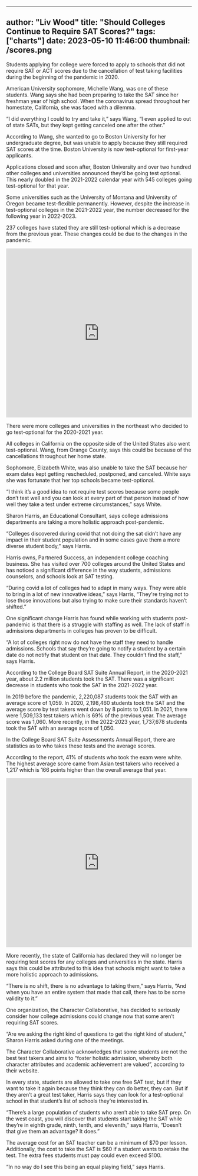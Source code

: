 
---
author: "Liv Wood"
title: "Should Colleges Continue to Require SAT Scores?"
tags: ["charts"]
date: 2023-05-10 11:46:00
thumbnail: /scores.png
---


Students applying for college were forced to apply to schools that did not require SAT or ACT scores due to the cancellation of test taking facilities during the beginning of the pandemic in 2020.

American University sophomore, Michelle Wang, was one of these students. Wang says she had been preparing to take the SAT since her freshman year of high school. When the coronavirus spread throughout her homestate, California, she was faced with a dilemma.

“I did everything I could to try and take it,” says Wang, “I even applied to out of state SATs, but they kept getting canceled one after the other.”

According to Wang, she wanted to go to Boston University for her undergraduate degree, but was unable to apply because they still required SAT scores at the time. Boston University is now test-optional for first-year applicants.

Applications closed and soon after, Boston University and over two hundred other colleges and universities announced they’d be going test optional. This nearly doubled in the 2021-2022 calendar year with 545 colleges going test-optional for that year. 

Some universities such as the University of Montana and University of Oregon became test-flexible permanently. However, despite the increase in test-optional colleges in the 2021-2022 year, the number decreased for the following year in 2022-2023. 

237 colleges have stated they are still test-optional which is a decrease from the previous year. These changes could be due to the changes in the pandemic.


<iframe title="Colleges Who became Test-Optional in 2020-2021" aria-label="Map" id="datawrapper-chart-qXOxG" src="https://datawrapper.dwcdn.net/qXOxG/1/" scrolling="no" frameborder="0" style="width: 0; min-width: 100% !important; border: none;" height="457" data-external="1"></iframe><script type="text/javascript">!function(){"use strict";window.addEventListener("message",(function(a){if(void 0!==a.data["datawrapper-height"]){var e=document.querySelectorAll("iframe");for(var t in a.data["datawrapper-height"])for(var r=0;r<e.length;r++)if(e[r].contentWindow===a.source){var i=a.data["datawrapper-height"][t]+"px";e[r].style.height=i}}}))}();
</script>

There were more colleges and universities in the northeast who decided to go test-optional for the 2020-2021 year. 

All colleges in California on the opposite side of the United States also went test-optional. Wang, from Orange County, says this could be because of the cancellations throughout her home state.
	
Sophomore, Elizabeth White, was also unable to take the SAT because her exam dates kept getting rescheduled, postponed, and canceled. White says she was fortunate that her top schools became test-optional.
	
“I think it’s a good idea to not require test scores because some people don’t test well and you can look at every part of that person instead of how well they take a test under extreme circumstances,” says White.
	
Sharon Harris, an Educational Consultant, says college admissions departments are taking a more holistic approach post-pandemic.
	
“Colleges discovered during covid that not doing the sat didn’t have any impact in their student population and in some cases gave them a more diverse student body,” says Harris.	

Harris owns, Partnered Success, an independent college coaching business. She has visited over 700 colleges around the United States and has noticed a significant difference in the way students, admissions counselors, and schools look at SAT testing.
	
“During covid a lot of colleges had to adapt in many ways. They were able to bring in a lot of new innovative ideas,” says Harris, “They're trying not to lose those innovations but also trying to make sure their standards haven’t shifted.”
	
One significant change Harris has found while working with students post-pandemic is that there is a struggle with staffing as well. The lack of staff in admissions departments in colleges has proven to be difficult.
	
“A lot of colleges right now do not have the staff they need to handle admissions. Schools that say they’re going to notify a student by a certain date do not notify that student on that date. They couldn’t find the staff,” says Harris.

According to the College Board SAT Suite Annual Report, in the 2020-2021 year, about 2.2 million students took the SAT. There was a significant decrease in students who took the SAT in the 2021-2022 year.

<div class="flourish-embed flourish-chart" data-src="visualisation/13532270"><script src="https://public.flourish.studio/resources/embed.js"></script></div>




In 2019 before the pandemic, 2,220,087 students took the SAT with an average score of 1,059. In 2020, 2,198,460 students took the SAT and the average score by test takers went down by 8 points to 1,051. In 2021, there were 1,509,133 test takers which is 69% of the previous year. The average score was 1,060. More recently, in the 2022-2023 year, 1,737,678 students took the SAT with an average score of 1,050.

In the College Board SAT Suite Assessments Annual Report, there are statistics as to who takes these tests and the average scores. 

According to the report, 41% of students who took the exam were white. The highest average score came from Asian test takers who received a 1,217 which is 166 points higher than the overall average that year.

<iframe title="Average Scores by Race
" aria-label="Map" id="datawrapper-chart-ktoTm" src="https://datawrapper.dwcdn.net/ktoTm/1/" scrolling="no" frameborder="0" style="width: 0; min-width: 100% !important; border: none;" height="457" data-external="1"></iframe><script type="text/javascript">!function(){"use strict";window.addEventListener("message",(function(a){if(void 0!==a.data["datawrapper-height"]){var e=document.querySelectorAll("iframe");for(var t in a.data["datawrapper-height"])for(var r=0;r<e.length;r++)if(e[r].contentWindow===a.source){var i=a.data["datawrapper-height"][t]+"px";e[r].style.height=i}}}))}();
</script>


More recently, the state of California has declared they will no longer be requiring test scores for any colleges and universities in the state. Harris says this could be attributed to this idea that schools might want to take a more holistic approach to admissions.

“There is no shift, there is no advantage to taking them,” says Harris, “And when you have an entire system that made that call, there has to be some validity to it.”

One organization, the Character Collaborative, has decided to seriously consider how college admissions could change now that some aren’t requiring SAT scores.

“Are we asking the right kind of questions to get the right kind of student,” Sharon Harris asked during one of the meetings.

The Character Collaborative acknowledges that some students are not the best test takers and aims to “foster holistic admission, whereby both character attributes and academic achievement are valued”, according to their website.

In every state, students are allowed to take one free SAT test, but if they want to take it again because they think they can do better, they can. But if they aren’t a great test taker, Harris says they can look for a test-optional school in that student’s list of schools they’re interested in.

“There’s a large population of students who aren’t able to take SAT prep. On the west coast, you will discover that students start taking the SAT while they’re in eighth grade, ninth, tenth, and eleventh,” says Harris, “Doesn’t that give them an advantage? It does.”

The average cost for an SAT teacher can be a minimum of $70 per lesson. Additionally, the cost to take the SAT is $60 if a student wants to retake the test. The extra fees students must pay could even exceed $100.

“In no way do I see this being an equal playing field,” says Harris.